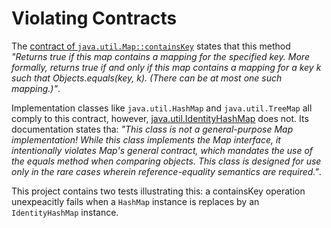 # Violating Contracts

The [contract of `java.util.Map::containsKey`](https://docs.oracle.com/javase/9/docs/api/java/util/Map.html#containsKey-java.lang.Object-) states that 
this method *"Returns true if this map contains a mapping for the specified key. More formally, returns true if and only if this map contains a mapping for a key k such that Objects.equals(key, k). (There can be at most one such mapping.)"*. 


Implementation classes like `java.util.HashMap` and `java.util.TreeMap` all comply to this contract, however, [java.util.IdentityHashMap](https://docs.oracle.com/javase/9/docs/api/java/util/IdentityHashMap.html) does not. Its documentation states tha: *"This class is not a general-purpose Map implementation! While this class implements the Map interface, it intentionally violates Map's general contract, which mandates the use of the equals method when comparing objects. This class is designed for use only in the rare cases wherein reference-equality semantics are required."*.

This project contains two tests illustrating this: a containsKey operation unexpeacitly fails when a `HashMap` instance is replaces by an `IdentityHashMap` instance. 
